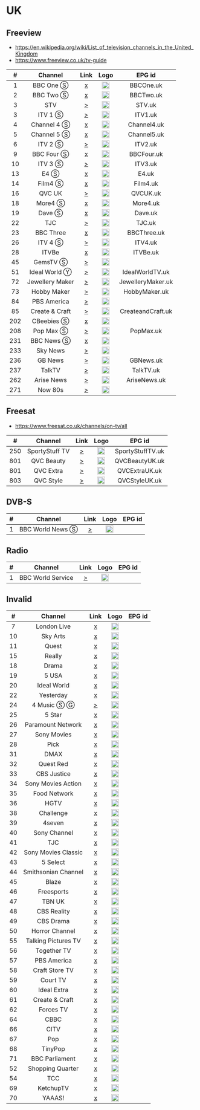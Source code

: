 <h1>UK</h1>

<h2>Freeview</h2>

* https://en.wikipedia.org/wiki/List_of_television_channels_in_the_United_Kingdom
* https://www.freeview.co.uk/tv-guide

| #   | Channel        | Link  | Logo | EPG id |
|:---:|:--------------:|:-----:|:----:|:------:|
| 1   | BBC One Ⓢ  | [x]() | <img height="20" src="https://upload.wikimedia.org/wikipedia/commons/thumb/8/8b/BBC_One_logo_2021.svg/640px-BBC_One_logo_2021.svg.png"/> | BBCOne.uk |
| 2   | BBC Two Ⓢ  | [x]() | <img height="20" src="https://upload.wikimedia.org/wikipedia/commons/thumb/1/15/BBC_Two_logo_2021.svg/640px-BBC_Two_logo_2021.svg.png"/> | BBCTwo.uk |
| 3   | STV | [>](https://csm-e-ces1aeuw1live102-083090b15a93b4fdd.tls1.yospace.com/csm/live/139900483.m3u8?yo.l=true&yo.ls=2,3,4,5,6&yo.p=3&yo.oh=Y3NtLWUtc3R2LWViLnRsczEueW9zcGFjZS5jb20=) | <img height="20" src="https://upload.wikimedia.org/wikipedia/en/thumb/8/87/STV_logo_2014.png/631px-STV_logo_2014.png"/> | STV.uk |
| 3   | ITV 1 Ⓢ    | [>](http://31.220.41.88:8081/live/itv1.stream/chunks.m3u8) | <img height="20" src="https://upload.wikimedia.org/wikipedia/en/thumb/1/1f/ITV1_logo_%282022%29.svg/640px-ITV1_logo_%282022%29.svg.png"/> | ITV1.uk |
| 4   | Channel 4 Ⓢ| [x]() | <img height="20" src="https://upload.wikimedia.org/wikipedia/en/thumb/9/9b/Channel_4_%28On_Demand%29_2023.svg/569px-Channel_4_%28On_Demand%29_2023.svg.png"/> | Channel4.uk |
| 5   | Channel 5 Ⓢ| [x]() | <img height="20" src="https://upload.wikimedia.org/wikipedia/en/thumb/c/cb/Channel_5_%28UK%29_2016.svg/530px-Channel_5_%28UK%29_2016.svg.png"/> | Channel5.uk |
| 6   | ITV 2 Ⓢ    | [>](http://93.190.139.35:8278/streams/d/itv2_antik/playlist.m3u8) | <img height="20" src="https://upload.wikimedia.org/wikipedia/en/thumb/d/d8/ITV2_logo_2022.svg/640px-ITV2_logo_2022.svg.png"/> | ITV2.uk |
| 9   | BBC Four Ⓢ | [x]() | <img height="20" src="https://upload.wikimedia.org/wikipedia/commons/thumb/6/6d/BBC_Four_logo_2021.svg/640px-BBC_Four_logo_2021.svg.png"/> | BBCFour.uk |
| 10  | ITV 3 Ⓢ    | [>](http://31.220.41.88:8081/live/itv3.stream/chunks.m3u8) | <img height="20" src="https://upload.wikimedia.org/wikipedia/en/thumb/6/67/ITV3_logo_2022.svg/640px-ITV3_logo_2022.svg.png"/> | ITV3.uk |
| 13  | E4 Ⓢ       | [x]() | <img height="20" src="https://upload.wikimedia.org/wikipedia/en/thumb/0/06/E4_logo_2018.svg/552px-E4_logo_2018.svg.png"/> | E4.uk |
| 14  | Film4 Ⓢ    | [x]() | <img height="20" src="https://upload.wikimedia.org/wikipedia/en/thumb/5/53/Film4_logo_2018.svg/805px-Film4_logo_2018.svg.png"/> | Film4.uk |
| 16  | QVC UK | [>](https://d1txbbj1u9asam.cloudfront.net/live/qvcuk_main_clean/bitrate1.isml/3/prog_index.m3u8) | <img height="20" src="https://i.imgur.com/6TWUVrh.png"/> | QVCUK.uk |
| 18  | More4 Ⓢ    | [x]() | <img height="20" src="https://upload.wikimedia.org/wikipedia/en/thumb/e/e6/More4_logo_2018.svg/1023px-More4_logo_2018.svg.png"/> | More4.uk |
| 19  | Dave Ⓢ     | [x]() | <img height="20" src="https://upload.wikimedia.org/wikipedia/commons/thumb/b/b8/Dave_2022.svg/1024px-Dave_2022.svg.png"/> | Dave.uk |
| 22  | TJC | [>](https://cdn-shop-lc-01.akamaized.net/Content/HLS_HLS/Live/channel(TJCOTT)/index.m3u8) | <img height="20" src="https://i.imgur.com/fk5rEje.png"/> | TJC.uk |
| 23  | BBC Three  | [x]() | <img height="20" src="https://upload.wikimedia.org/wikipedia/commons/thumb/7/76/BBC_Three_2022.svg/640px-BBC_Three_2022.svg.png"/> | BBCThree.uk |
| 26  | ITV 4 Ⓢ    | [>](http://31.220.41.88:8081/live/itv4.stream/chunks.m3u8) | <img height="20" src="https://upload.wikimedia.org/wikipedia/en/thumb/5/57/ITV4_logo_%282022%29.svg/640px-ITV4_logo_%282022%29.svg.png"/> | ITV4.uk |
| 28  | ITVBe | [x]() | <img height="20" src="https://upload.wikimedia.org/wikipedia/en/thumb/f/f2/ITVBe_logo_%282022%29.svg/640px-ITVBe_logo_%282022%29.svg.png"/> | ITVBe.uk |
| 45  | GemsTV Ⓢ   | [>](http://57d6b85685bb8.streamlock.net:1935/abrgemporiaukgfx/livestream_360p/index.m3u8) | <img height="20" src="https://i.imgur.com/IR2sTag.png"/> |
| 51  | Ideal World Ⓨ | [>](https://www.youtube.com/@IdealWorldTV/live) | <img height="20" src="https://i.imgur.com/su6GH7i.png"/> | IdealWorldTV.uk |
| 72  | Jewellery Maker | [>](https://lo2-1.gemporia.com/abrjewellerymaker/smil:livestream.smil/playlist.m3u8) | <img height="20" src="https://i.imgur.com/O7SdkBh.png"/> | JewelleryMaker.uk |
| 73  | Hobby Maker | [>](https://lo2-1.gemporia.com/abrhobbymakerukgfx/smil:livestreamFullHD.smil/playlist.m3u8) | <img height="20" src="https://i.imgur.com/VWHp5Tl.png"/> | HobbyMaker.uk |
| 84  | PBS America   | [>](https://pbs-samsunguk.amagi.tv/playlist.m3u8) | <img height="20" src="https://i.imgur.com/J4zE5z9.jpg"/> |
| 85  | Create & Craft | [>](https://live-hochanda.simplestreamcdn.com/live2/hochanda/bitrate1.isml/live.m3u8) | <img height="20" src="https://i.imgur.com/n65sk4L.png"/> | CreateandCraft.uk |
| 202 | CBeebies Ⓢ | [x]() | <img height="20" src="https://i.imgur.com/CE8mgnW.png"/> |
| 208 | Pop Max Ⓢ | [>](https://live-sonybebanjo.simplestreamcdn.com/live8/popmax/bitrate1.isml/live.m3u8) | <img height="20" src="https://upload.wikimedia.org/wikipedia/en/thumb/2/2c/Pop_Max_logo_2017.svg/640px-Pop_Max_logo_2017.svg.png"/> | PopMax.uk |
| 231 | BBC News Ⓢ | [x]() | <img height="20" src="https://upload.wikimedia.org/wikipedia/commons/thumb/a/a2/BBC_News_2022_%28Alt%29.svg/640px-BBC_News_2022_%28Alt%29.svg.png"/> |
| 233 | Sky News  | [>](https://linear021-gb-hls1-prd-ak.cdn.skycdp.com/Content/HLS_001_hd/Live/channel(skynews)/index_mob.m3u8) | <img height="20" src="https://i.imgur.com/wNbxgqe.png"/> |
| 236 | GB News | [>](https://live-gbnews.simplestreamcdn.com/live5/gbnews/bitrate1.isml/manifest.m3u8) | <img height="20" src="https://upload.wikimedia.org/wikipedia/en/thumb/3/35/GB_News_Logo.svg/640px-GB_News_Logo.svg.png"/> | GBNews.uk |
| 237 | TalkTV | [>](https://live-talktv-ssai.simplestreamcdn.com/v1/master/82267e84b9e5053b3fd0ade12cb1a146df74169a/talktv-live/index.m3u8) | <img height="20" src="https://upload.wikimedia.org/wikipedia/en/8/83/TalkTV_logo.png"/> | TalkTV.uk |
| 262 | Arise News | [>](https://liveedge-arisenews.visioncdn.com/live-hls/arisenews/arisenews/arisenews_web/master.m3u8) | <img height="20" src="https://i.imgur.com/B5IXKIb.png"/> | AriseNews.uk |
| 271 | Now 80s    | [>](https://lightning-now80s-samsunguk.amagi.tv/playlist.m3u8) | <img height="20" src="https://i.imgur.com/8paz37m.png"/> |

<h2>Freesat</h2>

* https://www.freesat.co.uk/channels/on-tv/all

| #   | Channel        | Link  | Logo | EPG id |
|:---:|:--------------:|:-----:|:----:|:------:|
| 250 | SportyStuff TV | [>](https://cdn.rtmp1.vodhosting.com/hls/SportyStuffTV.m3u8) | <img height="20" src="https://i.imgur.com/uIgxHSY.png"/> | SportyStuffTV.uk |
| 801 | QVC Beauty  | [>](http://live.qvcuk.simplestreamcdn.com/live/qvcuk_beauty_clean/bitrate1.isml/live.m3u8) | <img height="20" src="https://i.imgur.com/ZBHtqk1.png"/> | QVCBeautyUK.uk |
| 801 | QVC Extra  | [>](https://live-qvcuk.simplestreamcdn.com/live/qvcuk_extra_clean/bitrate1.isml/live.m3u8) | <img height="20" src="https://i.imgur.com/TIe5T9Z.png"/> | QVCExtraUK.uk |
| 803 | QVC Style   | [>](http://live.qvcuk.simplestreamcdn.com/live/qvcuk_style_clean/bitrate1.isml/live.m3u8) | <img height="20" src="https://i.imgur.com/6HZlLL3.png"/> | QVCStyleUK.uk |

<h2>DVB-S</h2>

| #   | Channel        | Link  | Logo | EPG id |
|:---:|:--------------:|:-----:|:----:|:------:|
| 1   | BBC World News Ⓢ  | [>](http://ott-cdn.ucom.am/s24/index.m3u8) | <img height="20" src="https://i.imgur.com/joD38lo.png"/> |

<h2>Radio</h2>

| #   | Channel        | Link  | Logo | EPG id |
|:---:|:--------------:|:-----:|:----:|:------:|
|1    | BBC World Service | [>](http://open.live.bbc.co.uk/mediaselector/5/select/version/2.0/mediaset/http-icy-mp3-a/vpid/bbc_world_service/format/pls.pls) | <img height="20" src="https://i.imgur.com/RYgSSHl.png"/> |

<h2>Invalid</h2>

| #   | Channel        | Link  | Logo | EPG id |
|:---:|:--------------:|:-----:|:----:|:------:|
| 7   | London Live | [x]() | <img height="20" src="https://i.imgur.com/2I8RBhY.png"/> |
| 10  | Sky Arts    | [x]() | <img height="20" src="https://i.imgur.com/O4wh4UQ.png"/> |
| 11  | Quest       | [x]() | <img height="20" src="https://i.imgur.com/PtpEemC.png"/> |
| 15  | Really      | [x]() | <img height="20" src="https://i.imgur.com/8I3XxYj.png"/> |
| 18  | Drama       | [x]() | <img height="20" src="https://i.imgur.com/sK8ANdX.png"/> |
| 19  | 5 USA       | [x]() | <img height="20" src="https://i.imgur.com/G2oua3x.png"/> |
| 20  | Ideal World | [x]() | <img height="20" src="https://i.imgur.com/NoQUyze.png"/> |
| 22  | Yesterday   | [x]() | <img height="20" src="https://i.imgur.com/2JR7Sic.png"/> |
| 24  | 4 Music Ⓢ Ⓖ| [>](https://csm-e-boxplus.tls1.yospace.com/csm/extlive/boxplus01,boxhits-alldev.m3u8?yo.up=https%3A%2F%2Fboxtv.secure.footprint.net%2Fboxhits%2F&spotxc1=195996&spotxc2=190878) | <img height="20" src="https://i.imgur.com/rkKaYZx.png"/> |
| 25  | 5 Star      | [x]() | <img height="20" src="https://i.imgur.com/80SsGZx.png"/> |
| 26  | Paramount Network | [x]() | <img height="20" src="https://i.imgur.com/ovuJylZ.png"/> |
| 27  | Sony Movies | [x]() | <img height="20" src="https://i.imgur.com/GyhI165.png"/> |
| 28  | Pick        | [x]() | <img height="20" src="https://i.imgur.com/uKYrux4.png"/> |
| 31  | DMAX        | [x]() | <img height="20" src="https://i.imgur.com/Xp7Z4i9.png"/> |
| 32  | Quest Red   | [x]() | <img height="20" src="https://i.imgur.com/qKYqWFO.png"/> |
| 33  | CBS Justice | [x]() | <img height="20" src="https://i.imgur.com/4ioiGXt.png"/> |
| 34  | Sony Movies Action | [x]() | <img height="20" src="https://i.imgur.com/39P9c8l.png"/> |
| 35  | Food Network | [x]() | <img height="20" src="https://i.imgur.com/52jFDMw.png"/> |
| 36  | HGTV        | [x]() | <img height="20" src="https://i.imgur.com/DiG4zqf.png"/> |
| 38  | Challenge   | [x]() | <img height="20" src="https://i.imgur.com/q2sCmq0.png"/> |
| 39  | 4seven      | [x]() | <img height="20" src="https://i.imgur.com/tGiaYUi.png"/> |
| 40  | Sony Channel | [x]() | <img height="20" src="https://i.imgur.com/Pd1yNz4.png"/> |
| 41  | TJC         | [x]() | <img height="20" src="https://i.imgur.com/7gaDMgn.png"/> |
| 42  | Sony Movies Classic | [x]() | <img height="20" src="https://i.imgur.com/H4jdje7.png"/> |
| 43  | 5 Select    | [x]() | <img height="20" src="https://i.imgur.com/T3V4N0U.png"/> |
| 44  | Smithsonian Channel | [x]() | <img height="20" src="https://i.imgur.com/rcXVyPW.png"/> |
| 45  | Blaze       | [x]() | <img height="20" src="https://i.imgur.com/wKjTgao.png"/> |
| 46  | Freesports  | [x]() | <img height="20" src="https://i.imgur.com/W9KvL6o.png"/> |
| 47  | TBN UK      | [x]() | <img height="20" src="https://i.imgur.com/J0Ceory.png"/> |
| 48  | CBS Reality | [x]() | <img height="20" src="https://i.imgur.com/YykQhHd.png"/> |
| 49  | CBS Drama   | [x]() | <img height="20" src="https://i.imgur.com/69fKWg0.png"/> |
| 50  | Horror Channel | [x]() | <img height="20" src="https://i.imgur.com/NZpDDER.png"/> |
| 55  | Talking Pictures TV | [x]() | <img height="20" src="https://i.imgur.com/t0tHdqL.png"/> |
| 56  | Together TV | [x]() | <img height="20" src="https://i.imgur.com/dfnKViW.png"/> |
| 57  | PBS America | [x]() | <img height="20" src="https://i.imgur.com/RIJLELd.png"/> |
| 58  | Craft Store TV | [x]() | <img height="20" src="https://i.imgur.com/QKcj9gS.png"/> |
| 59  | Court TV    | [x]() | <img height="20" src="https://i.imgur.com/gKj0ABu.png"/> |
| 60  | Ideal Extra | [x]() | <img height="20" src="https://i.imgur.com/ewFQPc0.png"/> |
| 61  | Create & Craft | [x]() | <img height="20" src="https://i.imgur.com/P5BH9tY.png"/> |
| 62  | Forces TV   | [x]() | <img height="20" src="https://i.imgur.com/CaP67Ra.png"/> |
| 64  | CBBC        | [x]() | <img height="20" src="https://i.imgur.com/eRwMlkh.png"/> |
| 66  | CITV        | [x]() | <img height="20" src="https://i.imgur.com/EhscUNY.png"/> |
| 67  | Pop         | [x]() | <img height="20" src="https://i.imgur.com/DbQ9u1z.png"/> |
| 68  | TinyPop     | [x]() | <img height="20" src="https://i.imgur.com/lWdTYbr.png"/> |
| 71  | BBC Parliament | [x]() | <img height="20" src="https://i.imgur.com/BSIH6V2.png"/> |
| 52  | Shopping Quarter | [x]() | <img height="20" src=""/> |
| 54  | TCC        | [x]() | <img height="20" src=""/> |
| 69  | KetchupTV   | [x]() | <img height="20" src=""/> |
| 70  | YAAAS!      | [x]() | <img height="20" src=""/> |
